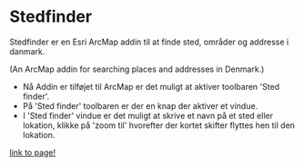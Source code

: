 ﻿# Stedfinder

Stedfinder er en Esri ArcMap addin til at finde sted, områder og addresse i danmark.

(An ArcMap addin for searching places and addresses in Denmark.)

- Nå Addin er tilføjet til ArcMap er det muligt at aktiver toolbaren 'Sted finder'.
- På 'Sted finder' toolbaren er der en knap der aktiver et vindue.
- I 'Sted finder' vindue er det muligt at skrive et navn på et sted eller lokation, klikke på 'zoom til' hvorefter der kortet skifter flyttes hen til den lokation.


[link to page!](http://geodatastyrelsen.github.io/stedfinder)